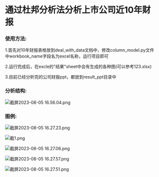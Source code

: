 # 通过杜邦分析法分析上市公司近10年财报
### 使用方法:

1.首先对10年财报表格放到deal_with_data文档中，修改column_model.py文件中workbook_name字段名为excel名称，运行项目即可

2.运行完成后，在excle的"结果"sheet中会有生成的各种图(可以参考123.xlsx)

3.目前已经分析完的公司财报ppt，都放到result_ppt目录中

### 分析结构:

![截屏2023-08-05 16.56.04.png](https://s2.loli.net/2023/08/05/P6KwOExV2yWeQnX.png)

### 图例:

![截屏2023-08-05 16.27.23.png](https://s2.loli.net/2023/08/05/1uxSzLIXktifJOy.png)

![截1.png](https://s2.loli.net/2023/08/05/57h8PTucqYQnLad.png)

![截屏2023-08-05 16.27.06.png](https://s2.loli.net/2023/08/05/nMDFIeR4z3c5Ua9.png)

![截屏2023-08-05 16.27.57.png](https://s2.loli.net/2023/08/05/sitbDEMWaQ1x6LG.png)

![截屏2023-08-05 16.27.51.png](https://s2.loli.net/2023/08/05/qBrW2dnhDKOSkwz.png)



